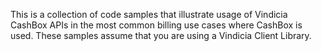 This is a collection of code samples that illustrate usage of Vindicia CashBox APIs in the most common billing use cases where CashBox is used. These samples assume that you are using a Vindicia Client Library. 
